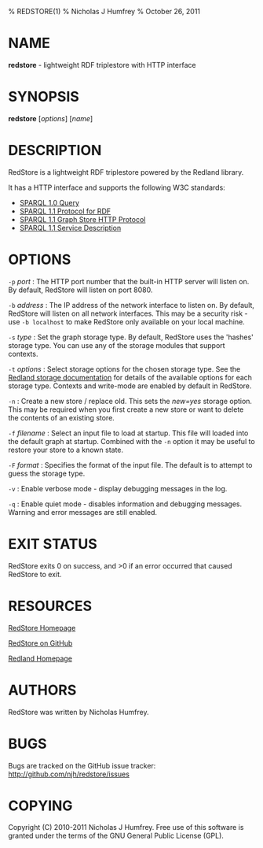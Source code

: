 % REDSTORE(1)
% Nicholas J Humfrey
% October 26, 2011

NAME
====
**redstore** - lightweight RDF triplestore with HTTP interface


SYNOPSIS
========
**redstore** [*options*] [*name*]


DESCRIPTION
===========
RedStore is a lightweight RDF triplestore powered by the Redland library. 

It has a HTTP interface and supports the following W3C standards:

* [SPARQL 1.0 Query]
* [SPARQL 1.1 Protocol for RDF]
* [SPARQL 1.1 Graph Store HTTP Protocol]
* [SPARQL 1.1 Service Description]


OPTIONS
=======
`-p` *port*
:   The HTTP port number that the built-in HTTP server will listen on.
    By default, RedStore will listen on port 8080.

`-b` *address*
:   The IP address of the network interface to listen on.
    By default, RedStore will listen on all network interfaces.
    This may be a security risk - use `-b localhost` to make RedStore
    only available on your local machine.        

`-s` *type*
:   Set the graph storage type.
    By default, RedStore uses the 'hashes' storage type.
    You can use any of the storage modules that support contexts.

`-t` *options*
:   Select storage options for the chosen storage type.
    See the [Redland storage documentation] for details of the 
    available options for each storage type.
    Contexts and write-mode are enabled by default in RedStore.

`-n`
:   Create a new store / replace old.
    This sets the *new=yes* storage option.
    This may be required when you first create a new store or
    want to delete the contents of an existing store.

`-f` *filename*
:   Select an input file to load at startup. This file will loaded
    into the default graph at startup. Combined with the `-n` option it
    may be useful to restore your store to a known state.

`-F` *format*
:   Specifies the format of the input file.
    The default is to attempt to guess the storage type.

`-v`
:   Enable verbose mode - display debugging messages in the log.

`-q`
:   Enable quiet mode - disables information and debugging messages.
    Warning and error messages are still enabled.


EXIT STATUS
===========
RedStore exits 0 on success, and >0 if an error occurred that caused RedStore to exit.


RESOURCES
=========
[RedStore Homepage]

[RedStore on GitHub]

[Redland Homepage]


AUTHORS
=======
RedStore was written by Nicholas Humfrey.


BUGS
====
Bugs are tracked on the GitHub issue tracker:
  <http://github.com/njh/redstore/issues>


COPYING
=======
Copyright \(C) 2010-2011 Nicholas J Humfrey. Free use of this software is
granted under the terms of the GNU General Public License (GPL).


[SPARQL 1.0 Query]:                     http://www.w3.org/TR/rdf-sparql-query/
[SPARQL 1.1 Protocol for RDF]:          http://www.w3.org/TR/sparql11-protocol/
[SPARQL 1.1 Graph Store HTTP Protocol]: http://www.w3.org/TR/sparql11-http-rdf-update/
[SPARQL 1.1 Service Description]:       http://www.w3.org/TR/sparql11-service-description/
[Redland storage documentation]:        http://librdf.org/docs/api/redland-storage-modules.html

[RedStore Homepage]:                    http://www.aelius.com/njh/redstore/
[RedStore on GitHub]:                   http://github.com/njh/redstore
[Redland Homepage]:                     http://librdf.org/
